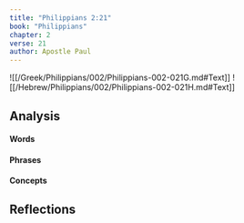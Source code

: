 ```yaml
---
title: "Philippians 2:21"
book: "Philippians"
chapter: 2
verse: 21
author: Apostle Paul
---
```

![[/Greek/Philippians/002/Philippians-002-021G.md#Text]]
![[/Hebrew/Philippians/002/Philippians-002-021H.md#Text]]

## Analysis

#### Words

#### Phrases

#### Concepts

## Reflections
